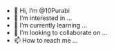 - 👋 Hi, I’m @10Purabi
- 👀 I’m interested in ...
- 🌱 I’m currently learning ...
- 💞️ I’m looking to collaborate on ...
- 📫 How to reach me ...

<!---
10Purabi/10Purabi is a ✨ special ✨ repository because its `README.md` (this file) appears on your GitHub profile.
You can click the Preview link to take a look at your changes.
--->

